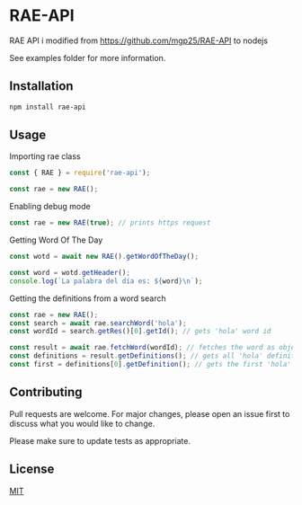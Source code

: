 # RAE-API

RAE API i modified from <https://github.com/mgp25/RAE-API> to nodejs

See examples folder for more information.

## Installation

```bash
npm install rae-api
```

## Usage

Importing rae class

```js
const { RAE } = require('rae-api');

const rae = new RAE();
```

Enabling debug mode

```js
const rae = new RAE(true); // prints https request
```

Getting Word Of The Day

```js
const wotd = await new RAE().getWordOfTheDay();

const word = wotd.getHeader();
console.log(`La palabra del día es: ${word}\n`);
```

Getting the definitions from a word search

```js
const rae = new RAE();
const search = await rae.searchWord('hola');
const wordId = search.getRes()[0].getId(); // gets 'hola' word id

const result = await rae.fetchWord(wordId); // fetches the word as object
const definitions = result.getDefinitions(); // gets all 'hola' definitions as Defintion[]
const first = definitions[0].getDefinition(); // gets the first 'hola' definition as string
```

## Contributing

Pull requests are welcome. For major changes, please open an issue first to discuss what you would like to change.

Please make sure to update tests as appropriate.

## License

[MIT](https://choosealicense.com/licenses/mit/)
